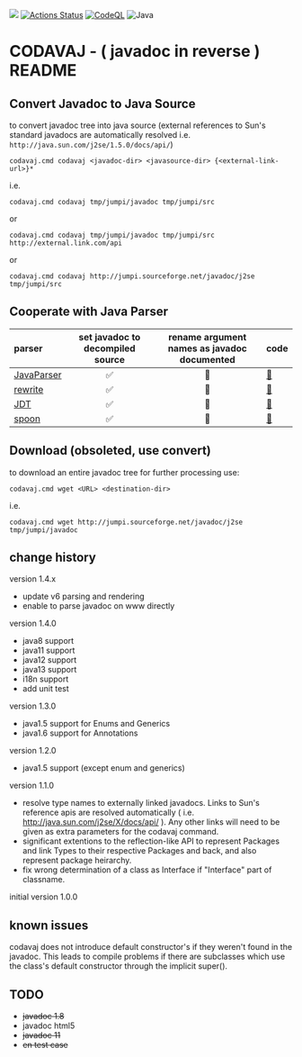 [![](https://jitpack.io/v/umjammer/codavaj.svg)](https://jitpack.io/#umjammer/codavaj)
[![Actions Status](https://github.com/umjammer/codavaj/actions/workflows/maven.yml/badge.svg)](https://github.com/umjammer/codavaj/actions)
[![CodeQL](https://github.com/umjammer/codavaj/actions/workflows/codeql-analysis.yml/badge.svg)](https://github.com/umjammer/codavaj/actions/workflows/codeql-analysis.yml)
![Java](https://img.shields.io/badge/Java-8-b07219)

# CODAVAJ - ( javadoc in reverse ) README

## Convert Javadoc to Java Source

to convert javadoc tree into java source (external references to Sun's 
standard javadocs are automatically resolved 
i.e. `http://java.sun.com/j2se/1.5.0/docs/api/`)

```
codavaj.cmd codavaj <javadoc-dir> <javasource-dir> {<external-link-url>}*
```

i.e.

```
codavaj.cmd codavaj tmp/jumpi/javadoc tmp/jumpi/src
```

or

```
codavaj.cmd codavaj tmp/jumpi/javadoc tmp/jumpi/src http://external.link.com/api
```

or

```
codavaj.cmd codavaj http://jumpi.sourceforge.net/javadoc/j2se tmp/jumpi/src
```

## Cooperate with Java Parser

| **parser** | **set javadoc to decompiled source** | **rename argument names as javadoc documented** | **code** |
|:-----------|:------------------------------------:|:-----------------------------------------------:|----------|
| [JavaParser](https://github.com/javaparser/javaparser) | ✅ | 🚫 | [📄](https://github.com/umjammer/codavaj/blob/master/src/test/java/Test02.java) |
| [rewrite](https://github.com/Netflix-Skunkworks/rewrite) | ✅ | 🚧 | [📄](https://github.com/umjammer/codavaj/blob/master/src/test/java/Test03.java) |
| [JDT](https://www.eclipse.org/jdt/) | ✅ | 🚫 | [📄](https://github.com/umjammer/codavaj/blob/master/src/test/java/Test04.java) |
| [spoon](https://github.com/INRIA/spoon) | ✅ | 🚫 | [📄](https://github.com/umjammer/codavaj/blob/master/src/test/java/Test05.java) |

## Download (obsoleted, use convert)

to download an entire javadoc tree for further processing use:

```
codavaj.cmd wget <URL> <destination-dir>
```

i.e.

```
codavaj.cmd wget http://jumpi.sourceforge.net/javadoc/j2se tmp/jumpi/javadoc
```

## change history

version 1.4.x

 * update v6 parsing and rendering
 * enable to parse javadoc on www directly

version 1.4.0

 * java8 support
 * java11 support
 * java12 support
 * java13 support
 * i18n support
 * add unit test

version 1.3.0

 * java1.5 support for Enums and Generics
 * java1.6 support for Annotations

version 1.2.0

 * java1.5 support (except enum and generics)

version 1.1.0

 * resolve type names to externally linked javadocs. Links to Sun's
   reference apis are resolved automatically 
   ( i.e. http://java.sun.com/j2se/X/docs/api/ ). 
   Any other links will need to be given as extra parameters for the 
   codavaj command.
 * significant extentions to the reflection-like API to represent Packages
   and link Types to their respective Packages and back, and also represent
   package heirarchy.
 * fix wrong determination of a class as Interface if "Interface" part of
   classname.

initial version 1.0.0

## known issues

codavaj does not introduce default constructor's if they weren't found
in the javadoc. This leads to compile problems if there are subclasses
which use the class's default constructor through the implicit super(). 

## TODO

 * ~~javadoc 1.8~~
 * javadoc html5
 * ~~javadoc 11~~
 * ~~en test case~~